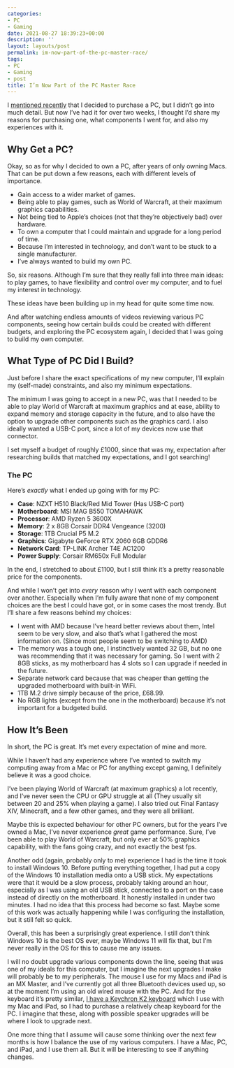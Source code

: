 ```yaml
---
categories:
- PC
- Gaming
date: 2021-08-27 18:39:23+00:00
description: ''
layout: layouts/post
permalink: im-now-part-of-the-pc-master-race/
tags:
- PC
- Gaming
- post
title: I’m Now Part of the PC Master Race
---
```


I [mentioned recently](https://chrishannah.me/a-new-found-appreciation-for-control/) that I decided to purchase a PC, but I didn’t go into much detail. But now I’ve had it for over two weeks, I thought I’d share my reasons for purchasing one, what components I went for, and also my experiences with it.

## Why Get a PC?

Okay, so as for why I decided to own a PC, after years of only owning Macs. That can be put down a few reasons, each with different levels of importance.

* Gain access to a wider market of games.
* Being able to play games, such as World of Warcraft, at their maximum graphics capabilities.
* Not being tied to Apple’s choices (not that they’re objectively bad) over hardware.
* To own a computer that I could maintain and upgrade for a long period of time.
* Because I’m interested in technology, and don’t want to be stuck to a single manufacturer.
* I’ve always wanted to build my own PC.

So, six reasons. Although I’m sure that they really fall into three main ideas: to play games, to have flexibility and control over my computer, and to fuel my interest in technology.

These ideas have been building up in my head for quite some time now.

And after watching endless amounts of videos reviewing various PC components, seeing how certain builds could be created with different budgets, and exploring the PC ecosystem again, I decided that I was going to build my own computer.

## What Type of PC Did I Build?

Just before I share the exact specifications of my new computer, I’ll explain my (self-made) constraints, and also my minimum expectations.

The minimum I was going to accept in a new PC, was that I needed to be able to play World of Warcraft at maximum graphics and at ease, ability to expand memory and storage capacity in the future, and to also have the option to upgrade other components such as the graphics card. I also ideally wanted a USB-C port, since a lot of my devices now use that connector.

I set myself a budget of roughly £1000, since that was my, expectation after researching builds that matched my expectations, and I got searching!

### The PC

Here’s _exactly_ what I ended up going with for my PC:

* **Case**: NZXT H510 Black/Red Mid Tower (Has USB-C port)
* **Motherboard**: MSI MAG B550 TOMAHAWK
* **Processor**: AMD Ryzen 5 3600X
* **Memory**: 2 x 8GB Corsair DDR4 Vengeance (3200)
* **Storage**: 1TB Crucial P5 M.2
* **Graphics**: Gigabyte GeForce RTX 2060 6GB GDDR6
* **Network Card**: TP-LINK Archer T4E AC1200
* **Power Supply**: Corsair RM650x Full Modular

In the end, I stretched to about £1100, but I still think it’s a pretty reasonable price for the components.

And while I won’t get into _every_ reason why I went with each component over another. Especially when I’m fully aware that none of my component choices are the best I could have got, or in some cases the most trendy. But I’ll share a few reasons behind my choices:

* I went with AMD because I’ve heard better reviews about them, Intel seem to be very slow, and also that’s what I gathered the most information on. (Since most people seem to be switching to AMD)
* The memory was a tough one, I instinctively wanted 32 GB, but no one was recommending that it was necessary for gaming. So I went with 2 8GB sticks, as my motherboard has 4 slots so I can upgrade if needed in the future.
* Separate network card because that was cheaper than getting the upgraded motherboard with built-in WiFi.
* 1TB M.2 drive simply because of the price, £68.99.
* No RGB lights (except from the one in the motherboard) because it’s not important for a budgeted build.

## How It’s Been

In short, the PC is great. It’s met every expectation of mine and more.

While I haven’t had any experience where I’ve wanted to switch my computing away from a Mac or PC for anything except gaming, I definitely believe it was a good choice.

I’ve been playing World of Warcraft (at maximum graphics) a lot recently, and I’ve never seen the CPU or GPU struggle at all (They usually sit between 20 and 25% when playing a game). I also tried out Final Fantasy XIV, Minecraft, and a few other games, and they were all brilliant.

Maybe this is expected behaviour for other PC owners, but for the years I’ve owned a Mac, I’ve never experience _great_ game performance. Sure, I’ve been able to play World of Warcraft, but only ever at 50% graphics capability, with the fans going crazy, and not exactly the best fps.

Another odd (again, probably only to me) experience I had is the time it took to install Windows 10. Before putting everything together, I had put a copy of the Windows 10 installation media onto a USB stick. My expectations were that it would be a slow process, probably taking around an hour, especially as I was using an old USB stick, connected to a port on the case instead of directly on the motherboard. It honestly installed in under two minutes. I had no idea that this process had become so fast. Maybe some of this work was actually happening while I was configuring the installation, but it still felt so quick.

Overall, this has been a surprisingly great experience. I still don’t think Windows 10 is the best OS ever, maybe Windows 11 will fix that, but I’m never really in the OS for this to cause me any issues.

I will no doubt upgrade various components down the line, seeing that was one of my ideals for this computer, but I imagine the next upgrades I make will probably be to my peripherals. The mouse I use for my Macs and iPad is an MX Master, and I’ve currently got all three Bluetooth devices used up, so at the moment I’m using an old wired mouse with the PC. And for the keyboard it’s pretty similar, [I have a Keychron K2 keyboard](https://chrishannah.me/custom-key-caps-for-my-keychron-k2-keyboard/) which I use with my Mac and iPad, so I had to purchase a relatively cheap keyboard for the PC. I imagine that these, along with possible speaker upgrades will be where I look to upgrade next.

One more thing that I assume will cause some thinking over the next few months is how I balance the use of my various computers. I have a Mac, PC, and iPad, and I use them all. But it will be interesting to see if anything changes.